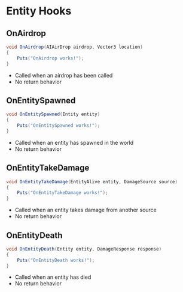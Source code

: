 # Entity Hooks

## OnAirdrop

``` csharp
void OnAirdrop(AIAirDrop airdrop, Vector3 location)
{
    Puts("OnAirdrop works!");
}
```

 * Called when an airdrop has been called
 * No return behavior

## OnEntitySpawned

``` csharp
void OnEntitySpawned(Entity entity)
{
    Puts("OnEntitySpawned works!");
}
```

 * Called when an entity has spawned in the world
 * No return behavior

## OnEntityTakeDamage

``` csharp
void OnEntityTakeDamage(EntityAlive entity, DamageSource source)
{
    Puts("OnEntityTakeDamage works!");
}
```

 * Called when an entity takes damage from another source
 * No return behavior

## OnEntityDeath

``` csharp
void OnEntityDeath(Entity entity, DamageResponse response)
{
    Puts("OnEntityDeath works!");
}
```

 * Called when an entity has died
 * No return behavior
